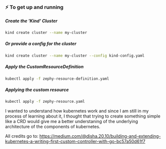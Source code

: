 ### ⚡ To get up and running 

##### Create the 'Kind' Cluster
```bash
kind create cluster --name my-cluster
```
##### Or provide a config for the cluster
```bash
kind create cluster --name my-cluster --config kind-config.yaml
```

##### Apply the CustomResourceDefinition
```bash
kubectl apply -f zephy-resource-definition.yaml
```

##### Applying the custom resource
```bash
kubectl apply -f zephy-resource.yaml
```

I wanted to understand how kubernetes work and since I am still in my process of learning about it, I thought that trying to create something simple like a CRD would give me a better understaning of the underlying architecture of the components of kubernetes.

All credits go to: https://medium.com/@disha.20.10/building-and-extending-kubernetes-a-writing-first-custom-controller-with-go-bc57a50d61f7
